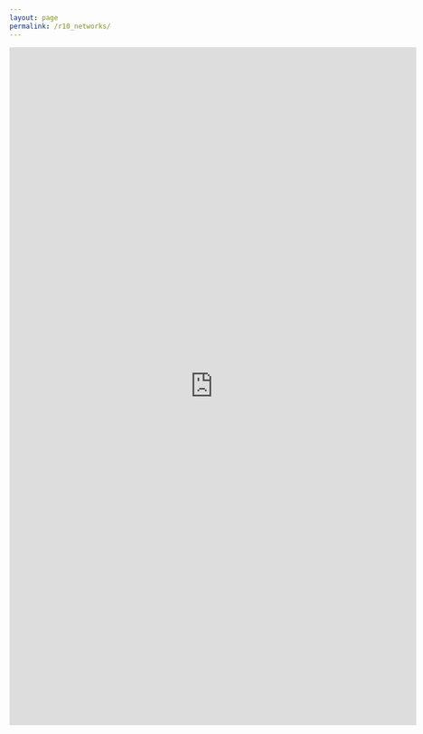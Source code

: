 ```yaml
---
layout: page
permalink: /r10_networks/
---
```

<iframe src="https://docs.google.com/document/d/1OdD91BZTlm9CghiHC3uCeuBm7Nu_cdhmQhzusOjTgDA/pub?embedded=true" width="720" height="1200" frameborder="0" marginheight="0" marginwidth="0">Wird geladen...</iframe>
